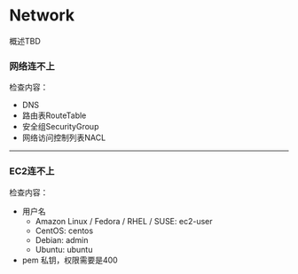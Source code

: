 # Network
概述TBD

### 网络连不上

检查内容：
* DNS
* 路由表RouteTable
* 安全组SecurityGroup
* 网络访问控制列表NACL

---
### EC2连不上

检查内容：
* 用户名
  * Amazon Linux / Fedora / RHEL / SUSE: ec2-user
  * CentOS: centos
  * Debian: admin
  * Ubuntu: ubuntu
* pem 私钥，权限需要是400

